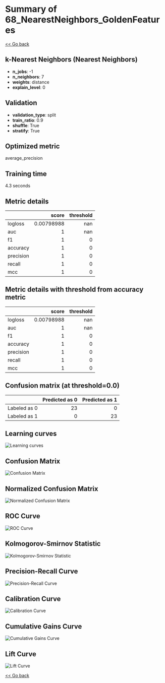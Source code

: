 # Summary of 68_NearestNeighbors_GoldenFeatures

[<< Go back](../README.md)


## k-Nearest Neighbors (Nearest Neighbors)
- **n_jobs**: -1
- **n_neighbors**: 7
- **weights**: distance
- **explain_level**: 0

## Validation
 - **validation_type**: split
 - **train_ratio**: 0.9
 - **shuffle**: True
 - **stratify**: True

## Optimized metric
average_precision

## Training time

4.3 seconds

## Metric details
|           |      score |   threshold |
|:----------|-----------:|------------:|
| logloss   | 0.00798988 |         nan |
| auc       | 1          |         nan |
| f1        | 1          |           0 |
| accuracy  | 1          |           0 |
| precision | 1          |           0 |
| recall    | 1          |           0 |
| mcc       | 1          |           0 |


## Metric details with threshold from accuracy metric
|           |      score |   threshold |
|:----------|-----------:|------------:|
| logloss   | 0.00798988 |         nan |
| auc       | 1          |         nan |
| f1        | 1          |           0 |
| accuracy  | 1          |           0 |
| precision | 1          |           0 |
| recall    | 1          |           0 |
| mcc       | 1          |           0 |


## Confusion matrix (at threshold=0.0)
|              |   Predicted as 0 |   Predicted as 1 |
|:-------------|-----------------:|-----------------:|
| Labeled as 0 |               23 |                0 |
| Labeled as 1 |                0 |               23 |

## Learning curves
![Learning curves](learning_curves.png)
## Confusion Matrix

![Confusion Matrix](confusion_matrix.png)


## Normalized Confusion Matrix

![Normalized Confusion Matrix](confusion_matrix_normalized.png)


## ROC Curve

![ROC Curve](roc_curve.png)


## Kolmogorov-Smirnov Statistic

![Kolmogorov-Smirnov Statistic](ks_statistic.png)


## Precision-Recall Curve

![Precision-Recall Curve](precision_recall_curve.png)


## Calibration Curve

![Calibration Curve](calibration_curve_curve.png)


## Cumulative Gains Curve

![Cumulative Gains Curve](cumulative_gains_curve.png)


## Lift Curve

![Lift Curve](lift_curve.png)



[<< Go back](../README.md)

